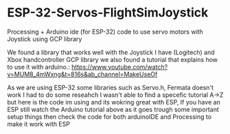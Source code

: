 # ESP-32-Servos-FlightSimJoystick
Processing + Arduino ide (for ESP-32) code to use servo motors with Joystick using GCP library


We found a library that works well with the Joystick I have (Logitech) and Xbox handcontroller GCP library we also found a tutorial that explains how to use it with arduino.:  https://www.youtube.com/watch?v=MUM8_4mWxng&t=816s&ab_channel=MakeUseOf

As we are using ESP-32 some libraries such as Servo.h, Fermata doesn't work I had to do some reseahch I wasn't able to find a specefic tutorial A->Z but here is the code im using and its wokring great with ESP, If you have an ESP still watch the Arduino tutorial above as it goes trough some important setup things then check the code for both arduinoIDE and Processing to make it work with ESP
